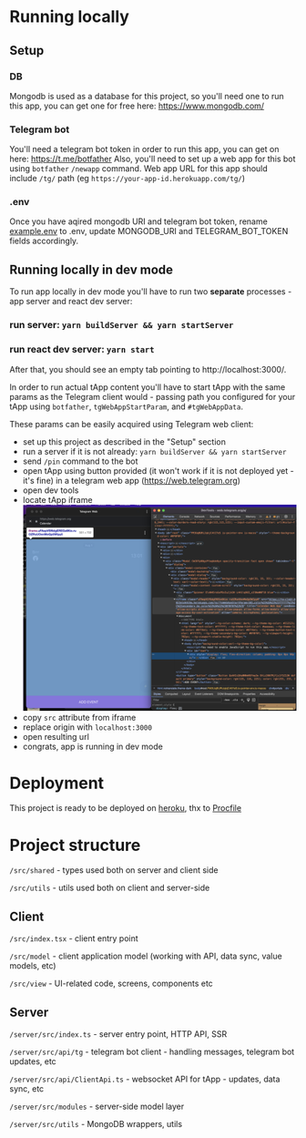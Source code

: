 # Running locally

## Setup
### DB
Mongodb is used as a database for this project, so you'll need one to run this app, you can get one for free here: https://www.mongodb.com/
### Telegram bot
You'll need a telegram bot token in order to run this app, you can get on here: https://t.me/botfather
Also, you'll need to set up a web app for this bot using `botfather` `/newapp` command. Web app URL for this app should include `/tg/` path (eg `https://your-app-id.herokuapp.com/tg/`)

### .env
Once you have aqired mongodb URI and telegram bot token, rename [example.env](example.env) to .env, update MONGODB_URI and TELEGRAM_BOT_TOKEN fields accordingly.

## Running locally in dev mode
To run app locally in dev mode you'll have to run two **separate** processes - app server and react dev server:

### run server: ```yarn buildServer && yarn startServer```
### run react dev server: ```yarn start```

After that, you should see an empty tab pointing to http://localhost:3000/.

In order to run actual tApp content you'll have to start tApp with the same params as the Telegram client would - passing path you configured for your tApp using `botfather`, `tgWebAppStartParam`, and `#tgWebAppData`.

These params can be easily acquired using Telegram web client: 
- set up this project as described in the "Setup" section
- run a server if it is not already: `yarn buildServer && yarn startServer`
- send `/pin` command to the bot
- open tApp using button provided (it won't work if it is not deployed yet - it's fine) in a telegram web app (https://web.telegram.org)
- open dev tools
- locate tApp iframe ![image](./tAppDevTools.png)
- copy `src` attribute from iframe
- replace origin with `localhost:3000`
- open resulting url
- congrats, app is running in dev mode

# Deployment
This project is ready to be deployed on [heroku](https://heroku.com/), thx to [Procfile](./Procfile)

# Project structure
`/src/shared` - types used both on server and client side

`/src/utils` - utils used both on client and server-side

## Client
`/src/index.tsx` - client entry point

`/src/model` - client application model (working with API, data sync, value models, etc)

`/src/view` - UI-related code, screens, components etc

## Server
`/server/src/index.ts` - server entry point, HTTP API, SSR

`/server/src/api/tg` - telegram bot client - handling messages, telegram bot updates, etc

`/server/src/api/ClientApi.ts` - websocket API for tApp - updates, data sync, etc

`/server/src/modules` - server-side model layer

`/server/src/utils` - MongoDB wrappers, utils